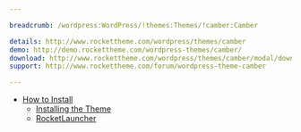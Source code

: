 ```yaml
---

breadcrumb: /wordpress:WordPress/!themes:Themes/!camber:Camber

details: http://www.rockettheme.com/wordpress/themes/camber
demo: http://demo.rockettheme.com/wordpress-themes/camber/
download: http://www.rockettheme.com/wordpress/themes/camber/modal/downloads
support: http://www.rockettheme.com/forum/wordpress-theme-camber

---
```


* [How to Install](../../start/themes.md#how-to-install)
    * [Installing the Theme](../../start/themes.md#installing-the-theme)
    * [RocketLauncher](../../start/rocketlauncher.md)
